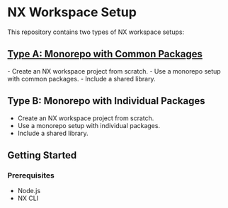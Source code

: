 # NX Workspace Setup

This repository contains two types of NX workspace setups:
<a alt="Nx logo" href="[https://nx.dev](https://github.com/MicroService-Jaykumar/my-microservices-workspace/blob/main/nx-mono-repo-readme.md)" target="_blank" rel="noreferrer">
## Type A: Monorepo with Common Packages
</a>
- Create an NX workspace project from scratch.
- Use a monorepo setup with common packages.
- Include a shared library.

## Type B: Monorepo with Individual Packages

- Create an NX workspace project from scratch.
- Use a monorepo setup with individual packages.
- Include a shared library.

## Getting Started

### Prerequisites

- Node.js
- NX CLI
